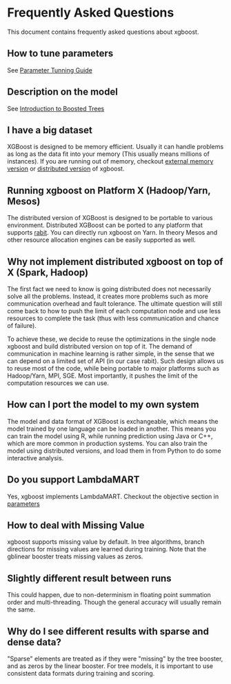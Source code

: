 Frequently Asked Questions
========================
This document contains frequently asked questions about xgboost.

How to tune parameters
----------------------
See [Parameter Tunning Guide](how_to/param_tuning.md)

Description on the model
------------------------
See [Introduction to Boosted Trees](model.md)


I have a big dataset
--------------------
XGBoost is designed to be memory efficient. Usually it can handle problems as long as the data fit into your memory
(This usually means millions of instances).
If you are running out of memory, checkout [external memory version](how_to/external_memory.md) or
[distributed version](../demo/distributed-training) of xgboost.


Running xgboost on Platform X (Hadoop/Yarn, Mesos)
--------------------------------------------------
The distributed version of XGBoost is designed to be portable to various environment.
Distributed XGBoost can be ported to any platform that supports [rabit](https://github.com/dmlc/rabit).
You can directly run xgboost on Yarn. In theory Mesos and other resource allocation engines can be easily supported as well.


Why not implement distributed xgboost on top of X (Spark, Hadoop)
-----------------------------------------------------------------
The first fact we need to know is going distributed does not necessarily solve all the problems.
Instead, it creates more problems such as more communication overhead and fault tolerance.
The ultimate question will still come back to how to push the limit of each computation node
and use less resources to complete the task (thus with less communication and chance of failure).

To achieve these, we decide to reuse the optimizations in the single node xgboost and build distributed version on top of it.
The demand of communication in machine learning is rather simple, in the sense that we can depend on a limited set of API (in our case rabit).
Such design allows us to reuse most of the code, while being portable to major platforms such as Hadoop/Yarn, MPI, SGE.
Most importantly, it pushes the limit of the computation resources we can use.


How can I port the model to my own system
-----------------------------------------
The model and data format of XGBoost is exchangeable,
which means the model trained by one language can be loaded in another.
This means you can train the model using R, while running prediction using
Java or C++, which are more common in production systems.
You can also train the model using distributed versions,
and load them in from Python to do some interactive analysis.


Do you support LambdaMART
-------------------------
Yes, xgboost implements LambdaMART. Checkout the objective section in [parameters](parameter.md)


How to deal with Missing Value
------------------------------
xgboost supports missing value by default.
In tree algorithms, branch directions for missing values are learned during training.
Note that the gblinear booster treats missing values as zeros.


Slightly different result between runs
--------------------------------------
This could happen, due to non-determinism in floating point summation order and multi-threading.
Though the general accuracy will usually remain the same.


Why do I see different results with sparse and dense data?
--------------------------------------------------------
"Sparse" elements are treated as if they were "missing" by the tree booster, and as zeros by the linear booster.
For tree models, it is important to use consistent data formats during training and scoring.
